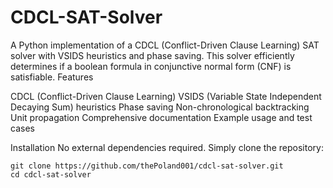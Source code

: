 # CDCL-SAT-Solver

A Python implementation of a CDCL (Conflict-Driven Clause Learning) SAT solver with VSIDS heuristics and phase saving. This solver efficiently determines if a boolean formula in conjunctive normal form (CNF) is satisfiable.
Features

CDCL (Conflict-Driven Clause Learning)
VSIDS (Variable State Independent Decaying Sum) heuristics
Phase saving
Non-chronological backtracking
Unit propagation
Comprehensive documentation
Example usage and test cases

Installation
No external dependencies required. Simply clone the repository:

```consol
git clone https://github.com/thePoland001/cdcl-sat-solver.git
cd cdcl-sat-solver
```
